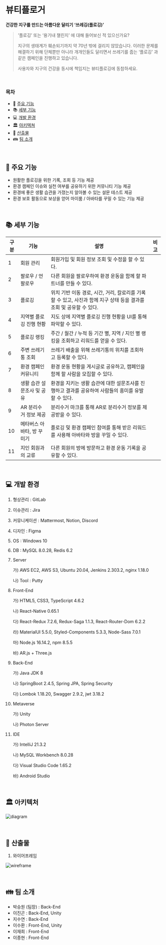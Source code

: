 # 뷰티플로거

**건강한 지구를 만드는 아름다운 달리기 ‘쓰레깅(플로깅)’**

> ’플로깅’ 또는 ‘용기내 챌린지’ 에 대해 들어보신 적 있으신가요?
>
> 지구의 생태계가 훼손되기까지 약 70년 밖에 걸리지 않았습니다. 이러한 문제를 해결하기 위해 단체뿐만 아니라 개개인들도 달리면서 쓰레기를 줍는 ‘플로깅’ 과 같은 캠페인을 진행하고 있습니다.
>
> 사용자와 지구의 건강을 동시에 책임지는 뷰티플로깅에 동참하세요.

<br>

### 목차

- :book: [주요 기능](#book-주요-기능)
- :books: [세부 기능](#books-세부-기능)
- :computer: [개발 환경](#computer-개발-환경)
- :classical_building: [아키텍쳐](#classical_building-아키텍처)
- :bookmark_tabs: [산출물](#bookmark_tabs-산출물)
- :family: [팀 소개](#family-팀-소개)

<br>

## :book: 주요 기능

- 원활한 플로깅을 위한 기록, 조회 등 기능 제공
- 환경 캠페인 이슈와 실천 여부를 공유하기 위한 커뮤니티 기능 제공
- 환경에 좋은 생활 습관을 가졌는지 알아볼 수 있는 설문 테스트 제공
- 환경 보호 활동으로 보상을 얻어 마이룸 / 아바타를 꾸밀 수 있는 기능 제공

<br>

## :books: 세부 기능

| 구분 | 기능                       | 설명                                                                                                                | 비고 |
| ---- | -------------------------- | ------------------------------------------------------------------------------------------------------------------- | ---- |
| 1    | 회원 관리                  | 회원가입 및 회원 정보 조회 및 수정을 할 수 있다.                                                                    |      |
| 2    | 팔로우 / 언팔로우          | 다른 회원을 팔로우하여 환경 운동을 함께 할 파트너를 만들 수 있다.                                                   |      |
| 3    | 플로깅                     | 위치 기반 이동 경로, 시간, 거리, 칼로리를 기록할 수 있고, 사진과 함께 지구 상태 등을 결과를 조회 및 공유할 수 있다. |      |
| 4    | 지역별 플로깅 진행 현황    | 지도 상에 지역별 플로깅 진행 현황을 UI를 통해 파악할 수 있다.                                                       |      |
| 5    | 플로깅 랭킹                | 주간 / 월간 / 누적 등 기간 별, 지역 / 지인 별 랭킹을 조회하고 리워드를 얻을 수 있다.                                |      |
| 6    | 주변 쓰레기통 조회         | 쓰레기 배출을 위해 쓰레기통의 위치를 조회하고 등록할 수 있다.                                                       |      |
| 7    | 환경 캠페인 커뮤니티       | 환경 운동 현황을 게시글로 공유하고, 캠페인을 함께 할 사람을 모집할 수 있다.                                         |      |
| 8    | 생활 습관 설문조사 및 공유 | 환경을 지키는 생활 습관에 대한 설문조사를 진행하고 결과를 공유하여 사람들의 흥미를 유발할 수 있다.                  |      |
| 9    | AR 분리수거 정보 제공      | 분리수거 마크를 통해 AR로 분리수거 정보를 제공받을 수 있다.                                                         |      |
| 10   | 메타버스 아바타, 방 꾸미기 | 플로깅 및 환경 캠페인 참여를 통해 받은 리워드를 사용해 아바타와 방을 꾸밀 수 있다.                                  |      |
| 11   | 지인 회원과의 교류         | 다른 회원의 방에 방문하고 환경 운동 기록을 공유할 수 있다.                                                          |      |

<br>

## :computer: 개발 환경

1. 형상관리 : GitLab

2. 이슈관리 : Jira

3. 커뮤니케이션 : Mattermost, Notion, Discord

4. 디자인 : Figma

5. OS : Windows 10

6. DB : MySQL 8.0.28, Redis 6.2

7. Server

   가) AWS EC2, AWS S3, Ubuntu 20.04, Jenkins 2.303.2, nginx 1.18.0

   나) Tool : Putty

8. Front-End

   가) HTML5, CSS3, TypeScript 4.6.2

   나) React-Native 0.65.1

   다) React-Redux 7.2.6, Redux-Saga 1.1.3, React-Router-Dom 6.2.2

   라) MaterialUI 5.5.0, Styled-Components 5.3.3, Node-Sass 7.0.1

   마) Node.js 16.14.2, npm 8.5.5

   바) AR.js + Three.js

9. Back-End

   가) Java JDK 8

   나) SpringBoot 2.4.5, Spring JPA, Spring Security

   다) Lombok 1.18.20, Swagger 2.9.2, jwt 3.18.2

10. Metaverse

    가) Unity

    나) Photon Server

11. IDE

    가) IntelliJ 21.3.2

    나) MySQL Workbench 8.0.28

    다) Visual Studio Code 1.65.2

    바) Android Studio

<br>

## :classical_building: 아키텍처

![diagram](https://user-images.githubusercontent.com/87461594/163529463-ec963eb1-148b-4813-801a-bfce80b186bb.png)

<br>

## :bookmark_tabs: 산출물

1. 와이어프레임

![wireframe](https://user-images.githubusercontent.com/87461594/163529466-ba846406-c920-40a2-8246-78d28c285b8d.png)

<br>

## :family: 팀 소개

- 박승원 (팀장) : Back-End
- 이진곤 : Back-End, Unity
- 지수연 : Back-End
- 이수환 : Front-End, Unity
- 이재희 : Front-End
- 이종현 : Front-End
